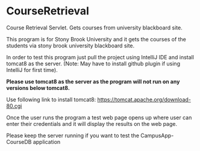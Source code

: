 # CourseRetrieval
Course Retrieval Servlet. Gets courses from university blackboard site.

This program is for Stony Brook University and it gets the courses of the students via stony brook university blackboard site.

In order to test this program just pull the project using IntelliJ IDE and install tomcat8 as the server. (Note: May have to install github plugin if using IntelliJ for first time).

**Please use tomcat8 as the server as the program will not run on any versions below tomcat8.**

Use following link to install tomcat8:
  https://tomcat.apache.org/download-80.cgi
  
Once the user runs the program a test web page opens up where user can enter their credentials and it will display the results on the web page.

Please keep the server running if you want to test the CampusApp-CourseDB application
